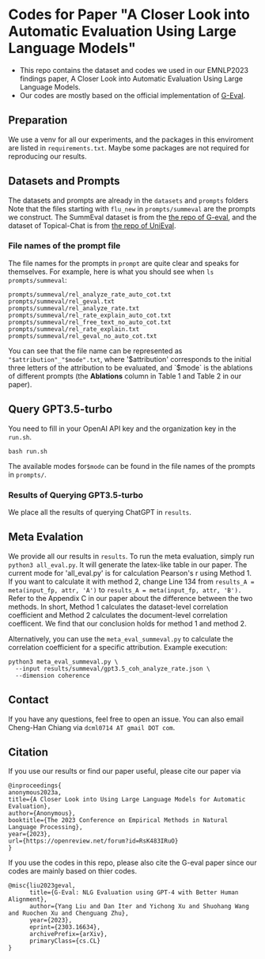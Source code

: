 #  Codes for Paper "A Closer Look into Automatic Evaluation Using Large Language Models"

- This repo contains the dataset and codes we used in our EMNLP2023 findings paper, A Closer Look into Automatic Evaluation Using Large Language Models.
- Our codes are mostly based on the official implementation of [G-Eval](https://github.com/nlpyang/geval).

## Preparation
We use a venv for all our experiments, and the packages in this enviroment are listed in `requirements.txt`.
Maybe some packages are not required for reproducing our results.

## Datasets and Prompts
The datasets and prompts are already in the `datasets` and `prompts` folders
Note that the files starting with `flu_new` in `prompts/summeval` are the prompts we construct.
The SummEval dataset is from the [the repo of G-eval](https://github.com/nlpyang/geval/tree/main/data), and the dataset of Topical-Chat is from [the repo of UniEval](https://github.com/maszhongming/UniEval/blob/main/reproduce/data/dialogue/topical_chat.json).

### File names of the prompt file

The file names for the prompts in `prompt` are quite clear and speaks for themselves.
For example, here is what you should see when `ls prompts/summeval`:
```
prompts/summeval/rel_analyze_rate_auto_cot.txt  prompts/summeval/rel_geval.txt
prompts/summeval/rel_analyze_rate.txt           prompts/summeval/rel_rate_explain_auto_cot.txt
prompts/summeval/rel_free_text_no_auto_cot.txt  prompts/summeval/rel_rate_explain.txt
prompts/summeval/rel_geval_no_auto_cot.txt
```
You can see that the file name can be represented as `"$attribution"_"$mode".txt`, where '$attribution' corresponds to the initial three letters of the attribution to be evaluated, and `$mode` is the ablations of different prompts (the **Ablations** column in Table 1 and Table 2 in our paper).


## Query GPT3.5-turbo
You need to fill in your OpenAI API key and the organization key in the `run.sh`.
```
bash run.sh
```
The available modes for`$mode` can be found in the file names of the prompts in `prompts/`.


### Results of Querying GPT3.5-turbo
We place all the results of querying ChatGPT in `results`. 



## Meta Evalation
We provide all our results in `results`.
To run the meta evaluation, simply run  `python3 all_eval.py`.
It will generate the latex-like table in our paper.
The current mode for 'all_eval.py' is for calculation Pearson's r using Method 1. If you want to calculate it with method 2, change Line 134 from `results_A = meta(input_fp, attr, 'A')` to `results_A = meta(input_fp, attr, 'B').`
Refer to the Appendix C in our paper about the difference between the two methods.
In short, Method 1 calculates the dataset-level correlation coefficient and Method 2 calculates the document-level correlation coefficent. 
We find that our conclusion holds for method 1 and method 2.


Alternatively, you can use the `meta_eval_summeval.py` to calculate the correlation coefficient for a specific attribution.
Example execution:
```
python3 meta_eval_summeval.py \
  --input results/summeval/gpt3.5_coh_analyze_rate.json \
  --dimension coherence
```

## Contact
If you have any questions, feel free to open an issue.
You can also email Cheng-Han Chiang via `dcml0714 AT gmail DOT com`.

## Citation
If you use our results or find our paper useful, please cite our paper via
```
@inproceedings{
anonymous2023a,
title={A Closer Look into Using Large Language Models for Automatic Evaluation},
author={Anonymous},
booktitle={The 2023 Conference on Empirical Methods in Natural Language Processing},
year={2023},
url={https://openreview.net/forum?id=RsK483IRuO}
}
```

If you use the codes in this repo, please also cite the G-eval paper since our codes are mainly based on thier codes.
```
@misc{liu2023geval,
      title={G-Eval: NLG Evaluation using GPT-4 with Better Human Alignment},
      author={Yang Liu and Dan Iter and Yichong Xu and Shuohang Wang and Ruochen Xu and Chenguang Zhu},
      year={2023},
      eprint={2303.16634},
      archivePrefix={arXiv},
      primaryClass={cs.CL}
}
```
